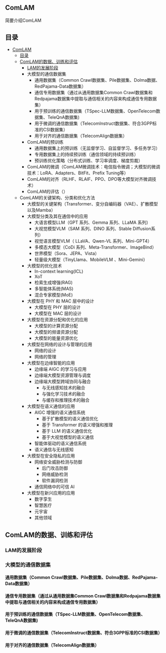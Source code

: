 

# <h2 id="1">ComLAM</h2>

简要介绍ComLAM



## <h2 id="1.1">目录</h2>

* [ComLAM](#1)
  * [目录](#1.1)
  * [ComLAM的数据、训练和评估](#1.2)
    * [LAM的发展阶段](#1.2.1)
    * 大模型的通信数据集
        * 通用数据集（Common Crawl数据集、Pile数据集、Dolma数据、RedPajama-Data数据集）
        * 通信专用数据集（通过从通用数据集Common Crawl数据集和Redpajama数据集中提取与通信相关的内容来构成通信专用数据集）
        * 用于预训练的通信数据集（TSpec-LLM数据集、OpenTelecom数据集、TeleQnA数据集)
        * 用于微调的通信数据集（TelecomInstruct数据集、符合3GPP标准的CSI数据集）
        * 用于对齐的通信数据集（TelecomAlign数据集）
    * ComLAM的预训练
        * 通用数据集上的预训练（无监督学习、自监督学习、多任务学习）
        * 专用数据集上的持续预训练（通信领域的持续预训练）
        * 预训练优化策略（分布式训练、学习率调度、梯度剪裁）
    * ComLAM的微调（ComLAM微调技术：电信指令微调；大模型的微调技术：LoRA、Adapters、BitFit、Prefix Tuning等）
    * ComLAM的对齐（RLHF、RLAIF、PPO、DPO等大模型对齐微调技术）
    * ComLAM的评估（）
  * ComLAM的关键架构、分类和优化方法
    * 大模型的关键架构（Transformer、变分自编码器（VAE）、扩散模型以及Mamba）
    * 大模型分类及其在通信中的应用
        * 大语言模型LLM（GPT 系列、Gemma 系列、LLaMA 系列）
        * 大视觉模型VLM（SAM 系列、DINO 系列、Stable Diffusion系列）
        * 视觉语言模型VLM（ LLaVA、Qwen-VL 系列、Mini-GPT4）
        * 多模态大模型（CoDi 系列、Meta-Transformer、ImageBind）
        * 世界模型（Sora、JEPA、Vista）
        * 轻量级大模型（TinyLlama、MobileVLM 、Mini-Gemini）
    * 大模型的优化技术
        * In-context learning(ICL)
        * XoT
        * 检索生成增强(RAG)
        * 多智能体系统(MAS)
        * 混合专家模型(MoE)
    * 大模型在 PHY 和 MAC 层中的设计
        * 大模型在 PHY 层的设计
        * 大模型在 MAC 层的设计
    * 大模型在资源分配和优化的应用
        * 大模型的计算资源分配
        * 大模型的频谱资源分配
        * 大模型的能量资源优化
    * 大模型在网络的设计与管理的应用
        * 网络的设计
        * 网络的管理
    * 大模型在边缘智能的应用
        * 边缘端 AIGC 的学习与应用
        * 边缘端大模型资源管理与调度
        * 边缘端大模型跨域协同与融合
            * 与无线感知技术的融合
            * 与强化学习技术的融合
            * 与缓存和推理技术的融合
    * 大模型在语义通信的应用
        * AIGC 增强的语义通信系统
            * 基于扩散模型的语义通信优化
            * 基于 Transformer 的语义增强和推理
            * 基于 LLM 的语义通信优化
            * 基于大视觉模型的语义通信
        * 智能体驱动的语义通信系统
        * 语义通信与无线感知
    * 大模型在安全隐私的应用
        * 网络安全威胁检测与防御
            * 后门攻击防御
            * 网络威胁检测
            * 软件漏洞检测
        * 通信网络中的可信 AI
    * 大模型在新兴应用的应用
        * 数字孪生
        * 智慧医疗
        * 元宇宙
        * 其他领域

## <h2 id="1.2">ComLAM的数据、训练和评估</h2>
### LAM的发展阶段

### 大模型的通信数据集
#### 通用数据集（Common Crawl数据集、Pile数据集、Dolma数据、RedPajama-Data数据集）


#### 通信专用数据集（通过从通用数据集Common Crawl数据集和Redpajama数据集中提取与通信相关的内容来构成通信专用数据集）


#### 用于预训练的通信数据集（TSpec-LLM数据集、OpenTelecom数据集、TeleQnA数据集)


#### 用于微调的通信数据集（TelecomInstruct数据集、符合3GPP标准的CSI数据集）


#### 用于对齐的通信数据集（TelecomAlign数据集）


















